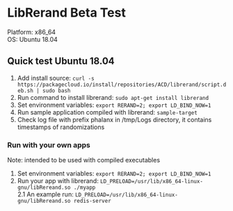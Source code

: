 # LibRerand Beta Test
Platform: x86_64 \
OS: Ubuntu 18.04

## Quick test Ubuntu 18.04
1. Add install source: ```curl -s https://packagecloud.io/install/repositories/ACD/librerand/script.deb.sh | sudo bash```
2. Run command to install librerand: ```sudo apt-get install librerand``` 
3. Set environment variables: ```export RERAND=2; export LD_BIND_NOW=1``` 
4. Run sample application compiled with librerand: ```sample-target``` 
5. Check log file with prefix phalanx in /tmp/Logs directory, it contains timestamps of randomizations

### Run with your own apps
Note: intended to be used with compiled executables
1. Set environment variables: ```export RERAND=2; export LD_BIND_NOW=1``` 
2. Run your app with librerand: ```LD_PRELOAD=/usr/lib/x86_64-linux-gnu/libRereand.so ./myapp``` \
    2.1 An example run: ```LD_PRELOAD=/usr/lib/x86_64-linux-gnu/libRereand.so redis-server```

